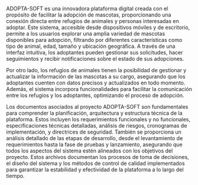 ADOPTA-SOFT es una innovadora plataforma digital creada con el propósito de facilitar la adopción de mascotas, proporcionando una conexión directa entre refugios de animales y personas interesadas en adoptar. Este sistema, accesible desde dispositivos móviles y de escritorio, permite a los usuarios explorar una amplia variedad de mascotas disponibles para adopción, filtrando por diferentes características como tipo de animal, edad, tamaño y ubicación geográfica. A través de una interfaz intuitiva, los adoptantes pueden gestionar sus solicitudes, hacer seguimientos y recibir notificaciones sobre el estado de sus adopciones.

Por otro lado, los refugios de animales tienen la posibilidad de gestionar y actualizar la información de las mascotas a su cargo, asegurando que los adoptantes cuenten con datos precisos y actualizados en todo momento. Además, el sistema incorpora funcionalidades para facilitar la comunicación entre los refugios y los adoptantes, optimizando el proceso de adopción.

Los documentos asociados al proyecto ADOPTA-SOFT son fundamentales para comprender la planificación, arquitectura y estructura técnica de la plataforma. Estos incluyen los requerimientos funcionales y no funcionales, especificaciones técnicas detalladas, análisis de riesgos, cronogramas de implementación, y directrices de seguridad. También se proporciona un análisis detallado de las etapas de desarrollo, desde el levantamiento de requerimientos hasta la fase de pruebas y lanzamiento, asegurando que todos los aspectos del sistema estén alineados con los objetivos del proyecto. Estos archivos documentan los procesos de toma de decisiones, el diseño del sistema y los métodos de control de calidad implementados para garantizar la estabilidad y efectividad de la plataforma a lo largo del tiempo.

